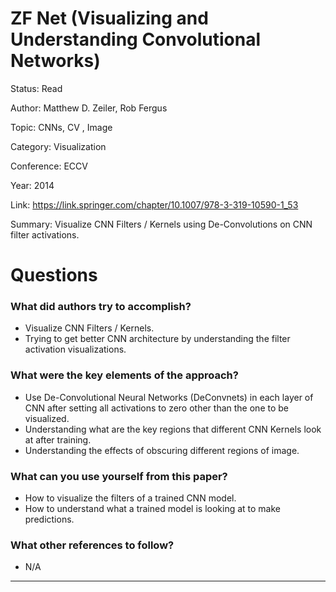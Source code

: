# ZF Net (Visualizing and Understanding Convolutional Networks)
Status: Read

Author: Matthew D. Zeiler, Rob Fergus

Topic: CNNs, CV , Image 

Category: Visualization

Conference: ECCV

Year: 2014

Link: https://link.springer.com/chapter/10.1007/978-3-319-10590-1_53

Summary: Visualize CNN Filters / Kernels using De-Convolutions on CNN filter activations.

# Questions

### What did authors try to accomplish?

- Visualize CNN Filters / Kernels.
- Trying to get better CNN architecture by understanding the filter activation visualizations.

### What were the key elements of the approach?

- Use De-Convolutional Neural Networks (DeConvnets) in each layer of CNN after setting all activations to zero other than the one to be visualized.
- Understanding what are the key regions that different CNN Kernels look at after training.
- Understanding the effects of obscuring different regions of image.

### What can you use yourself from this paper?

- How to visualize the filters of a trained CNN model.
- How to understand what a trained model is looking at to make predictions.

### What other references to follow?

- N/A

---